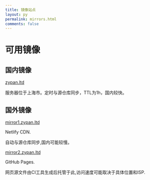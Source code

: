 ```yaml
---
title: 镜像站点
layout: py
permalink: mirrors.html
comments: false
---
```


# 可用镜像

## 国内镜像

[zypan.ltd](https://zypan.ltd)

服务器位于上海市。定时与源仓库同步，TTL为1h，国内较快。

## 国外镜像

[mirror1.zypan.ltd](https://mirror1.zypan.ltd)

Netlify CDN.

自动与源仓库同步,国内可能较慢。

[mirror2.zypan.ltd](https://mirror2.zypan.ltd)

GitHub Pages.

网页源文件由CI工具生成后托管于此,访问速度可能取决于具体位置和ISP.
